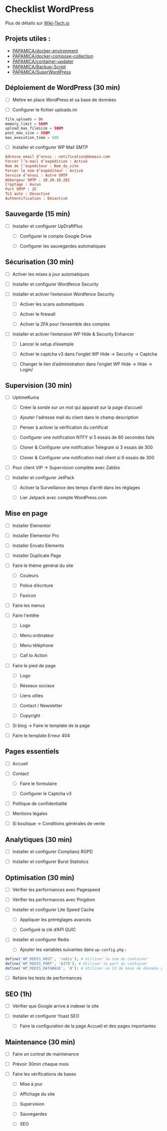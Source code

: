   
# Checklist WordPress
Plus de détails sur [Wiki-Tech.io](https://wiki-tech.io/Web/WordPress/checklist)
## Projets utiles :
 - [PAPAMICA/docker-environment](https://github.com/PAPAMICA/docker-environment)
 - [PAPAMICA/docker-compose-collection](https://github.com/PAPAMICA/docker-compose-collection)
 - [PAPAMICA/container-updater](https://github.com/PAPAMICA/container-updater)
 - [PAPAMICA/Backup-Script](https://github.com/PAPAMICA/Backup-Script)
 - [PAPAMICA/SuperWordPress](https://github.com/PAPAMICA/SuperWordPress)

## Déploiement de WordPress (30 min)

 - [ ] Mettre en place WordPress et sa base de données

 - [ ] Configurer le fichier uploads.ini

```php
file_uploads = On
memory_limit = 500M
upload_max_filesize = 500M
post_max_size = 500M
max_execution_time = 600
```

 - [ ] Installer et configurer WP Mail SMTP

```ini
Adresse email d’envoi : notification@domain.com
Forcer l’e-mail d’expédition : Activé
Nom de l’expéditeur : Nom_du_site
Forcer le nom d’expéditeur : Activé
Service d’envoi : Autre SMTP
Hébergeur SMTP : 10.20.10.201
Cryptage : Aucun
Port SMTP : 25
TLS auto : Désactivé
Authentification : Désactivé
```

## Sauvegarde (15 min)

 - [ ] Installer et configurer UpDraftPlus

	 - [ ] Configurer le compte Google Drive

	 - [ ] Configurer les sauvegardes automatiques

## Sécurisation (30 min)

- [ ] Activer les mises à jour automatiques

- [ ] Installer et configurer Wordfence Security

- [ ] Installer et activer l’extension Wordfence Security

	- [ ] Activer les scans automatiques

	- [ ] Activer le firewall

	- [ ] Activer la 2FA pour l’ensemble des comptes

- [ ] Installer et activer l’extension WP Hide & Security Enhancer

	- [ ] Lancer le setup d’exemple

	- [ ] Activer le captcha v3 dans l’onglet WP Hide → Security → Captcha

	- [ ] Changer le lien d’administration dans l’onglet WP Hide → Hide → Login/

## Supervision (30 min)

- [ ] UptimeKuma
	- [ ] Créer la sonde sur un mot qui apparait sur la page d’accueil

	- [ ] Ajouter l'adresse mail du client dans le champ description

	- [ ] Penser à activer la vérification du certificat

	- [ ] Configurer une notification NTFY si 5 essais de 60 secondes fails

	- [ ] Cloner & Configurer une notification Telegram si 3 essais de 300

	- [ ] Cloner & Configurer une notification mail client si 6 essais de 300

- [ ] Pour client VIP → Supervision complète avec Zabbix

- [ ] Installer et configurer JetPack

	- [ ] Activer la Surveillance des temps d’arrêt dans les règlages

	- [ ] Lier Jetpack avec compte WordPress.com

## Mise en page

- [ ] Installer Elementor

- [ ] Installer Elementor Pro

- [ ] Installer Envato Elements

- [ ] Installer Duplicate Page

- [ ] Faire le thème général du site

	- [ ] Couleurs

	- [ ] Police d’écriture

	- [ ] Favicon

- [ ] Faire les menus

- [ ] Faire l'entête

	- [ ] Logo

	- [ ] Menu ordinateur

	- [ ] Menu téléphone

	- [ ] Call to Action

- [ ] Faire le pied de page

	- [ ] Logo

	- [ ] Réseaux sociaux

	- [ ] Liens utiles

	- [ ] Contact / Newsletter

	- [ ] Copyright

- [ ] Si blog → Faire le template de la page

- [ ] Faire le template Erreur 404

## Pages essentiels

- [ ] Accueil

- [ ] Contact

	- [ ] Faire le formulaire

	- [ ] Configurer le Captcha v3

- [ ] Politique de confidentialité

- [ ] Mentions légales

- [ ] Si boutique → Conditions générales de vente

## Analytiques (30 min)

- [ ] Installer et configurer Complianz RGPD

- [ ] Installer et configurer Burst Statistics

## Optimisation (30 min)

- [ ] Vérifier les performances avec Pagespeed

- [ ] Vérifier les performances avec Pingdom

- [ ] Installer et configurer Lite Speed Cache

	- [ ] Appliquer les préréglages avancés

	- [ ] Configuré la clé d’API QUIC

- [ ] Installer et configurer Redis

	- [ ] Ajouter les variables suivantes dans `wp-config.php` :

```php
define('WP_REDIS_HOST', 'redis'); # Utiliser le nom du container
define('WP_REDIS_PORT', '6379'); # Utiliser le port du container
define('WP_REDIS_DATABASE', '0'); # Utiliser un Id de base de données par site (0-16)
```

- [ ] Refaire les tests de performances

## SEO (1h)

- [ ] Vérifier que Google arrive à indexer le site

- [ ] Installer et configurer Yoast SEO

	- [ ] Faire la configuration de la page Accueil et des pages importantes

## Maintenance (30 min)

- [ ] Faire un contrat de maintenance

- [ ] Prévoir 30min chaque mois

- [ ] Faire les vérifications de bases

	- [ ] Mise à jour

	- [ ] Affichage du site

	- [ ] Supervision

	- [ ] Sauvegardes

	- [ ] SEO

